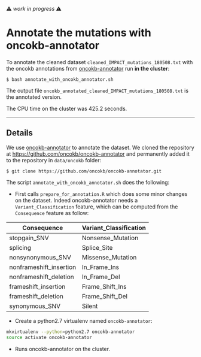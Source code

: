 :warning: *work in progress* :warning:
  
# Annotate the mutations with oncokb-annotator

To annotate the cleaned dataset `cleaned_IMPACT_mutations_180508.txt` with the oncokb annotations from [oncokb-annotator](https://github.com/oncokb/oncokb-annotator) run **in the cluster**:
```shell
$ bash annotate_with_oncokb_annotator.sh
```

The output file `oncokb_annotated_cleaned_IMPACT_mutations_180508.txt` is the annotated version.

The CPU time on the cluster was 425.2 seconds.

***

## Details

We use [oncokb-annotator](https://github.com/oncokb/oncokb-annotator) to annotate the dataset. We cloned the repository at https://github.com/oncokb/oncokb-annotator and permanently added it to the repository in `data/oncokb` folder:
```shell
$ git clone https://github.com/oncokb/oncokb-annotator.git
```

The script `annotate_with_oncokb_annotator.sh` does the following:

* First calls `prepare_for_annotation.R` which does some minor changes on the dataset. Indeed oncokb-annotator needs a `Variant_Classification` feature, which can be computed from the `Consequence` feature as follow:

| Consequence               | Variant_Classification |
| ------------------------- | ---------------------- |
| stopgain_SNV 				| Nonsense_Mutation		 |
| splicing 					| Splice_Site			 |
| nonsynonymous_SNV 		| Missense_Mutation		 |
| nonframeshift_insertion 	| In_Frame_Ins			 |
| nonframeshift_deletion 	| In_Frame_Del			 |
| frameshift_insertion 		| Frame_Shift_Ins		 |
| frameshift_deletion 		| Frame_Shift_Del		 |
| synonymous_SNV 			| Silent				 |	

* Create a python2.7 virtualenv named `oncokb-annotator`:
```bash
mkvirtualenv --python=python2.7 oncokb-annotator
source activate oncokb-annotator
```

* Runs oncokb-annotator on the cluster.